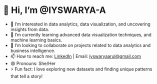 # 👋 Hi, I’m @IYSWARYA-A

- 👀 I’m interested in data analytics, data visualization, and uncovering insights from data.
- 🌱 I’m currently learning advanced data visualization techniques, and machine learning basics.
- 💞️ I’m looking to collaborate on projects related to data analytics and business intelligence.
- 📫 How to reach me: [LinkedIn](www.linkedin.com/in/iyswaryarul) | Email: iyswaryaarul@gmail.com
- 😄 Pronouns: She/Her
- ⚡ Fun fact: I love exploring new datasets and finding unique patterns that tell a story!


<!---
IYSWARYA-A/IYSWARYA-A is a ✨ special ✨ repository because its `README.md` (this file) appears on your GitHub profile.
You can click the Preview link to take a look at your changes.
--->
